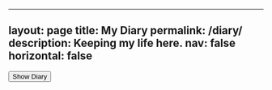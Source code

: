 <script>
function showContent() {
    var password = prompt("Please enter the password:");
    if (password == "<your_password>") {
        document.getElementById("diary-content").style.display = "block";
    } else {
        alert("Incorrect password!");
    }
}
</script>


---
layout: page
title: My Diary
permalink: /diary/
description: Keeping my life here.
nav: false
horizontal: false
---


<div id="diary-content" style="display: none;">

    <h2>16 -- 22岁，在中国</h2>

    - [引言](/_my_diaries/_love_stories_china/引言.md)
    - [第0篇：张蕴之](/_my_diaries/_love_stories_china/第0篇_张蕴之.md)
    - [第1篇：陈钰琳](/_my_diaries/_love_stories_china/第1篇_陈钰琳.md)
    - [第2篇：崔怡丹](/_my_diaries/_love_stories_china/第2篇_崔怡丹.md)
    - [第3篇：陆祎琳](/_my_diaries/_love_stories_china/第3篇_陆祎琳.md)
    - [第4篇：吴嘉鑫](/_my_diaries/_love_stories_china/第4篇_吴嘉鑫.md)
    - [第5篇：靳梦楚](/_my_diaries/_love_stories_china/第5篇_靳梦楚.md)
    - [番外篇](/_my_diaries/_love_stories_china/番外篇.md)
    
    <h2>22 -- Present, USA</h2>

</div>

<button onclick="showContent()">Show Diary</button>